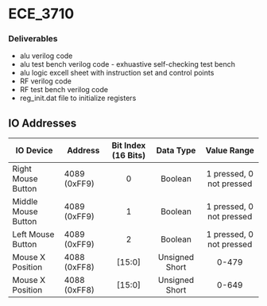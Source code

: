 # ECE_3710

### Deliverables
* alu verilog code
* alu test bench verilog code - exhuastive self-checking test bench
* alu logic excell sheet with instruction set and control points
* RF verilog code
* RF test bench verilog code
* reg_init.dat file to initialize registers

## IO Addresses
   | IO Device          | Address      | Bit Index (16 Bits)   | Data Type       | Value Range              |
   | ---                | ---          | :---:                 | :---:           | :---:                    |
   | Right Mouse Button | 4089 (0xFF9) | 0                     |Boolean          | 1 pressed, 0 not pressed |
   | Middle Mouse Button| 4089 (0xFF9) | 1                     |Boolean          | 1 pressed, 0 not pressed |
   | Left Mouse Button  | 4089 (0xFF9) | 2                     |Boolean          | 1 pressed, 0 not pressed |
   | Mouse X Position   | 4088 (0xFF8) | [15:0]                |Unsigned Short   | 0-479                    | 
   | Mouse X Position   | 4088 (0xFF8) | [15:0]                |Unsigned Short   | 0-649                    | 
